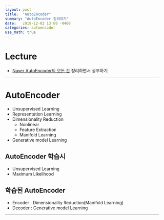 ```yaml
---
layout: post
title:  "AutoEncoder"
summary: "AutoEncoder 정리하기"
date:   2019-12-02 13:00 -0400
categories: autoencoder
use_math: true
---
```


# Lecture

- [Naver AutoEncoder의 모든 것](https://d2.naver.com/news/0956269) 정리하면서 공부하기

---

# AutoEncoder
- Unsupervised Learning
- Representation Learning
- Dimensionality Reduction
  + Nonlinear
  + Feature Extraction
  + Manifold Learning
- Generative model Learning

## AutoEncoder 학습시
- Unsupervised Learning
- Maximum Likelihood

## 학습된 AutoEncoder
- Encoder : Dimensionality Reduction(Manifold Learning)
- Decoder : Generative model Learning

---
